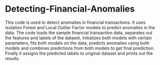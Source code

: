 # Detecting-Financial-Anomalies
This code is used to detect anomalies in financial transactions. It uses Isolation Forest and Local Outlier Factor models to predict anomalies in the data. The code loads the sample financial transaction data, separates out the features and labels of the dataset, initializes both models with certain parameters, fits both models on the data, predicts anomalies using both models and combines predictions from both models to get final prediction. Finally it assigns the predicted labels to original dataset and prints out the results.
